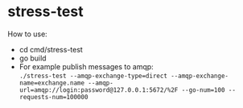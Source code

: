# stress-test

How to use:  
* cd cmd/stress-test
* go build
* For example publish messages to amqp:  
```./stress-test --amqp-exchange-type=direct --amqp-exchange-name=exchange.name --amqp-url=amqp://login:password@127.0.0.1:5672/%2F --go-num=100 --requests-num=100000```

